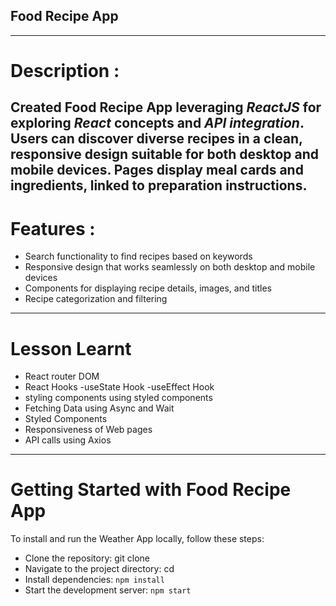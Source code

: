 ## **Food Recipe App**
-----------------------------------------------------------------------------------------------------------------------------------------------------------------------
# Description :

Created **Food Recipe App** leveraging **<em>ReactJS</em>** for exploring **<em>React</em>** concepts and **<em>API integration</em>**. Users can discover diverse recipes in a clean, responsive design suitable for both desktop and mobile devices. Pages display meal cards and ingredients, linked to preparation instructions.
-----------------------------------------------------------------------------------------------------------------------------------------------------------------------
# Features :
+ Search functionality to find recipes based on keywords
+ Responsive design that works seamlessly on both desktop and mobile devices
+ Components for displaying recipe details, images, and titles
+ Recipe categorization and filtering
-----------------------------------------------------------------------------------------------------------------------------------------------------------------------
# Lesson Learnt
+ React router DOM
+ React Hooks
-useState Hook
-useEffect Hook
+ styling components using styled components 
+ Fetching Data using Async and Wait
+ Styled Components
+ Responsiveness of Web pages
+ API calls using Axios
-----------------------------------------------------------------------------------------------------------------------------------------------------------------------
# Getting Started with Food Recipe App
To install and run the Weather App locally, follow these steps:
+ Clone the repository: git clone 
+ Navigate to the project directory: cd 
+ Install dependencies: `npm install`
+ Start the development server: `npm start`
